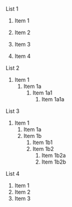 List 1

1. Item 1
1. Item 2

1. Item 3
1. Item 4

List 2

1. Item 1
	1. Item 1a
		1. Item 1a1
			1. Item 1a1a

List 3

1. Item 1
	1. Item 1a
	1. Item 1b
		1. Item 1b1
		1. Item 1b2
			1. Item 1b2a
			1. Item 1b2b

List 4

1. Item 1
1. Item 2
1. Item 3
